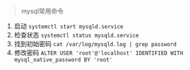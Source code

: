 > mysql常用命令
1. 启动 `systemctl start mysqld.service`
2. 检查状态 `systemctl status mysqld.service`
3. 找到初始密码 `cat /var/log/mysqld.log | grep password`
4. 修改密码 `ALTER USER 'root'@'localhost' IDENTIFIED WITH mysql_native_password BY 'root'`
